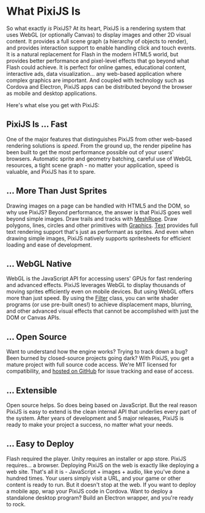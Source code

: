 # What PixiJS Is

So what exactly *is* PixiJS?  At its heart, PixiJS is a rendering system that uses WebGL (or optionally Canvas) to display images and other 2D visual content.  It provides a full scene graph (a hierarchy of objects to render), and provides interaction support to enable handling click and touch events.  It is a natural replacement for Flash in the modern HTML5 world, but provides better performance and pixel-level effects that go beyond what Flash could achieve.  It is perfect for online games, educational content, interactive ads, data visualization... any web-based application where complex graphics are important.  And coupled with technology such as Cordova and Electron, PixiJS apps can be distributed beyond the browser as mobile and desktop applications.

<!--(TODO: add real world examples of possible projects - game, data viz, ads)-->

Here's what else you get with PixiJS:

## PixiJS Is ... Fast

One of the major features that distinguishes PixiJS from other web-based rendering solutions is *speed*.  From the ground up, the render pipeline has been built to get the most performance possible out of your users' browsers.  Automatic sprite and geometry batching, careful use of WebGL resources, a tight scene graph - no matter your application, speed is valuable, and PixiJS has it to spare.

## ... More Than Just Sprites

Drawing images on a page can be handled with HTML5 and the DOM, so why use PixiJS?  Beyond performance, the answer is that PixiJS goes well beyond simple images.  Draw trails and tracks with [MeshRope](https://pixijs.download/release/docs/scene.MeshRope.html).  Draw polygons, lines, circles and other primitives with [Graphics](https://pixijs.download/release/docs/scene.Graphics.html). [Text](https://pixijs.download/release/docs/scene.Text.html) provides full text rendering support that's just as performant as sprites.  And even when drawing simple images, PixiJS natively supports spritesheets for efficient loading and ease of development.

## ... WebGL Native

WebGL is the JavaScript API for accessing users' GPUs for fast rendering and advanced effects.  PixiJS leverages WebGL to display thousands of moving sprites efficiently even on mobile devices.  But using WebGL offers more than just speed.  By using the [Filter](https://pixijs.download/release/docs/filters.Filter.html) class, you can write shader programs (or use pre-built ones!) to achieve displacement maps, blurring, and other advanced visual effects that cannot be accomplished with just the DOM or Canvas APIs.

## ... Open Source

Want to understand how the engine works?  Trying to track down a bug?  Been burned by closed-source projects going dark?  With PixiJS, you get a mature project with full source code access.  We're MIT licensed for compatibility, and [hosted on GitHub](https://github.com/pixijs/pixijs) for issue tracking and ease of access.

## ... Extensible

Open source helps.  So does being based on JavaScript.  But the real reason PixiJS is easy to extend is the clean internal API that underlies every part of the system.  After years of development and 5 major releases, PixiJS is ready to make your project a success, no matter what your needs.

## ... Easy to Deploy

Flash required the player.  Unity requires an installer or app store.  PixiJS requires... a browser.  Deploying PixiJS on the web is exactly like deploying a web site.  That's all it is - JavaScript + images + audio, like you've done a hundred times.  Your users simply visit a URL, and your game or other content is ready to run.  But it doesn't stop at the web.  If you want to deploy a mobile app, wrap your PixiJS code in Cordova.  Want to deploy a standalone desktop program?  Build an Electron wrapper, and you're ready to rock.
